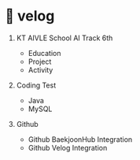 
# 🔗 velog

1. KT AIVLE School AI Track 6th
   - Education
   -  Project
   -  Activity 
   
3. Coding Test
   - Java
   - MySQL

5. Github
   -  Github BaekjoonHub Integration
   -  Github Velog Integration
 

